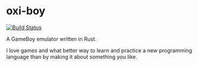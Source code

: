 # oxi-boy

[![Build Status](https://travis-ci.com/dsolisherrera/oxi-boy.svg?branch=master)](https://travis-ci.com/dsolisherrera/oxi-boy)

A GameBoy emulator written in Rust.

I love games and what better way to learn and practice a new programming language than by making it about something you like.
